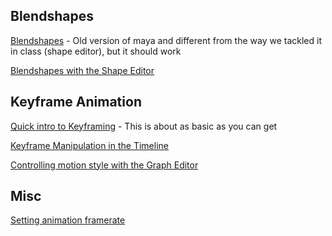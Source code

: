 
## Blendshapes 

[Blendshapes](https://www.youtube.com/watch?v=ojX6bwxbaLM) - Old version of maya and different from the way we tackled it in class (shape editor), but it should work

[Blendshapes with the Shape Editor](https://www.youtube.com/watch?v=8tbFH4D66Sc)

## Keyframe Animation

[Quick intro to Keyframing](https://www.youtube.com/watch?v=HSTRBRq3WqQ) - This is about as basic as you can get

[Keyframe Manipulation in the Timeline](https://www.youtube.com/watch?v=uRlQZxk1Byk)

[Controlling motion style with the Graph Editor](https://www.youtube.com/watch?v=RQ31vjgJM2c)

## Misc
[Setting animation framerate](https://www.youtube.com/watch?v=K8AuM5Y96pw)

